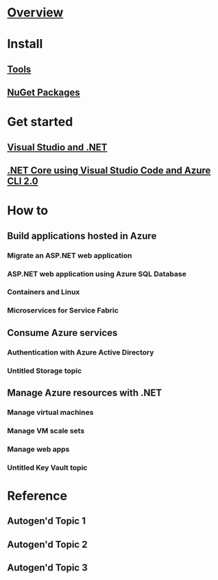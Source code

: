 # [Overview](index.md)

# Install
## [Tools](tools.md)
## [NuGet Packages](packages.md)

# Get started
## [Visual Studio and .NET](get-started-vs.md)
## [.NET Core using Visual Studio Code and Azure CLI 2.0](get-started-cli.md)

# How to

## Build applications hosted in Azure
### Migrate an ASP.NET web application
### ASP.NET web application using Azure SQL Database
<!-- ### ASP.NET Core web app using DocumentDB -->
<!-- ### ASP.NET web application using Azure Functions  -->
### Containers and Linux
### Microservices for Service Fabric

## Consume Azure services
### Authentication with Azure Active Directory
### Untitled Storage topic <!-- low pri -->

## Manage Azure resources with .NET
### Manage virtual machines
### Manage VM scale sets
### Manage web apps
### Untitled Key Vault topic  <!-- lower pri -->


# Reference
## Autogen'd Topic 1
## Autogen'd Topic 2
## Autogen'd Topic 3

